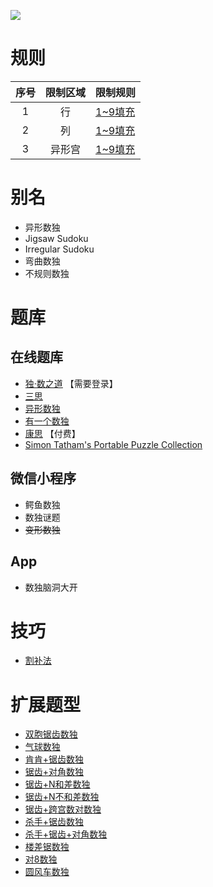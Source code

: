 ![](https://www.conceptispuzzles.com/zh/picture/11/1356.gif)

# 规则
| 序号  | 限制区域 | 限制规则    |
|:---:|:----:|:--------|
|  1  |  行   | [1~9填充] |
|  2  |  列   | [1~9填充] |
|  3  | 异形宫  | [1~9填充] |

# 别名
- 异形数独
- Jigsaw Sudoku
- Irregular Sudoku
- 弯曲数独
- 不规则数独

# 题库

## 在线题库
- [独·数之道](http://www.sudokufans.org.cn/lx/game.index.php?type=jch) 【需要登录】
- [三思](https://www.12634.com/sudoku/jigsaw-sudoku/level5)
- [异形数独](https://cn.puzzle-jigsaw-sudoku.com/?size=8)
- [有一个数独](https://shudu.one/jigsaw-sudoku.php)
- [康思](https://www.conceptispuzzles.com/zh/index.aspx?uri=puzzle/sudoku) 【付费】
- [Simon Tatham's Portable Puzzle Collection](https://www.chiark.greenend.org.uk/~sgtatham/puzzles/js/solo.html)

## 微信小程序
- 鳄鱼数独
- 数独谜题
- ~~变形数独~~

## App
- 数独脑洞大开

# 技巧
- [割补法](https://www.bilibili.com/read/cv10002304)

# 扩展题型
- [双胞锯齿数独](双胞锯齿数独.md)
- [气球数独](气球数独.md)
- [肯肯+锯齿数独](../混合类/肯肯+锯齿数独.md)
- [锯齿+对角数独](../混合类/锯齿+对角数独.md)
- [锯齿+N和差数独](../混合类/锯齿+N和差数独.md)
- [锯齿+N不和差数独](../混合类/锯齿+N不和差数独.md)
- [锯齿+跨宫数对数独](../混合类/锯齿+跨宫数对数独.md)
- [杀手+锯齿数独](../混合类/杀手+锯齿数独.md)
- [杀手+锯齿+对角数独](../混合类/杀手+锯齿+对角数独.md)
- [楼差锯数独](../混合类/楼差锯数独.md)
- [对8数独](../混合类/对8数独.md)
- [圆风车数独](../../风车/圆风车数独.md)

[1~9填充]: ../../../rules.md#1to9填充
